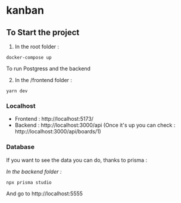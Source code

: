 # kanban

## To Start the project

1. In the root folder :

```
docker-compose up
```

To run Postgress and the backend

2. In the /frontend folder :

```
yarn dev
```

### Localhost

- Frontend : http://localhost:5173/
- Backend : http://localhost:3000/api
  (Once it's up you can check : http://localhost:3000/api/boards/1)

### Database

If you want to see the data you can do, thanks to prisma :

_In the backend folder :_

```
npx prisma studio
```

And go to http://localhost:5555
